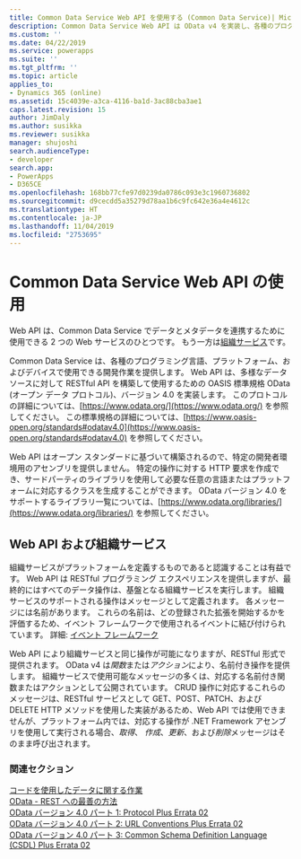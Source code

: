 ```yaml
---
title: Common Data Service Web API を使用する (Common Data Service)| Microsoft Docs
description: Common Data Service Web API は OData v4 を実装し、各種のプログラミング言語、プラットフォーム、およびデバイスで使用できる開発環境を提供します。
ms.custom: ''
ms.date: 04/22/2019
ms.service: powerapps
ms.suite: ''
ms.tgt_pltfrm: ''
ms.topic: article
applies_to:
- Dynamics 365 (online)
ms.assetid: 15c4039e-a3ca-4116-ba1d-3ac88cba3ae1
caps.latest.revision: 15
author: JimDaly
ms.author: susikka
ms.reviewer: susikka
manager: shujoshi
search.audienceType:
- developer
search.app:
- PowerApps
- D365CE
ms.openlocfilehash: 168bb77cfe97d0239da0786c093e3c1960736802
ms.sourcegitcommit: d9cecdd5a35279d78aa1b6c9fc642e36a4e4612c
ms.translationtype: HT
ms.contentlocale: ja-JP
ms.lasthandoff: 11/04/2019
ms.locfileid: "2753695"
---
```

# <a name="use-the-common-data-service-web-api"></a>Common Data Service Web API の使用

Web API は、Common Data Service でデータとメタデータを連携するために使用できる 2 つの Web サービスのひとつです。 もう一方は[組織サービス](../org-service/overview.md)です。

Common Data Service は、各種のプログラミング言語、プラットフォーム、およびデバイスで使用できる開発作業を提供します。 Web API は、多様なデータ ソースに対して RESTful API を構築して使用するための OASIS 標準規格 OData (オープン データ プロトコル)、バージョン 4.0 を実装します。 このプロトコルの詳細については、[https://www.odata.org/](https://www.odata.org/) を参照してください。 この標準規格の詳細については、[https://www.oasis-open.org/standards#odatav4.0](https://www.oasis-open.org/standards#odatav4.0) を参照してください。 


Web API はオープン スタンダードに基づいて構築されるので、特定の開発者環境用のアセンブリを提供しません。 特定の操作に対する HTTP 要求を作成でき、サードパーティのライブラリを使用して必要な任意の言語またはプラットフォームに対応するクラスを生成することができます。 OData バージョン 4.0 をサポートするライブラリ一覧については、[https://www.odata.org/libraries/](https://www.odata.org/libraries/) を参照してください。  

## <a name="web-api-and-the-organization-service"></a>Web API および組織サービス

組織サービスがプラットフォームを定義するものであると認識することは有益です。 Web API は RESTful プログラミング エクスペリエンスを提供しますが、最終的にはすべてのデータ操作は、基盤となる組織サービスを実行します。 組織サービスのサポートされる操作はメッセージとして定義されます。 各メッセージには名前があります。 これらの名前は、どの登録された拡張を開始するかを評価するため、イベント フレームワークで使用されるイベントに結び付けられています。 詳細: [イベント フレームワーク](../event-framework.md)

Web API により組織サービスと同じ操作が可能になりますが、RESTful 形式で提供されます。 OData v4 は*関数*または*アクション*により、名前付き操作を提供します。 組織サービスで使用可能なメッセージの多くは、対応する名前付き関数またはアクションとして公開されています。 CRUD 操作に対応するこれらのメッセージは、RESTful サービスとして GET、POST、PATCH、および DELETE HTTP メソッドを使用した実装があるため、Web API では使用できませんが、プラットフォーム内では、対応する操作が .NET Framework アセンブリを使用して実行される場合、*取得*、 *作成*、*更新*、および*削除*メッセージはそのまま呼び出されます。

  
### <a name="related-sections"></a>関連セクション

[コードを使用したデータに関する作業](../work-with-data-cds.md)<br />
[OData - REST への最善の方法](https://www.odata.org/)<br />
[OData バージョン 4.0 パート 1: Protocol Plus Errata 02](https://docs.oasis-open.org/odata/odata/v4.0/odata-v4.0-part1-protocol.html)<br />
[OData バージョン 4.0 パート 2: URL Conventions Plus Errata 02](https://docs.oasis-open.org/odata/odata/v4.0/odata-v4.0-part2-url-conventions.html)<br />
[OData バージョン 4.0 パート 3: Common Schema Definition Language (CSDL) Plus Errata 02](https://docs.oasis-open.org/odata/odata/v4.0/odata-v4.0-part3-csdl.html)

